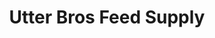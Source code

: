 ---
title: "Utter Bros Feed Supply"
url: /pawling/utter-bros-feed-supply/
shop: Landwirtschaftlich
---